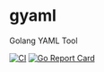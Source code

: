 # gyaml
Golang YAML Tool

[![CI](https://github.com/takumin/gyaml/actions/workflows/integration.yml/badge.svg)](https://github.com/takumin/gyaml/actions/workflows/integration.yml)
[![Go Report Card](https://goreportcard.com/badge/github.com/takumin/gyaml)](https://goreportcard.com/report/github.com/takumin/gyaml)

